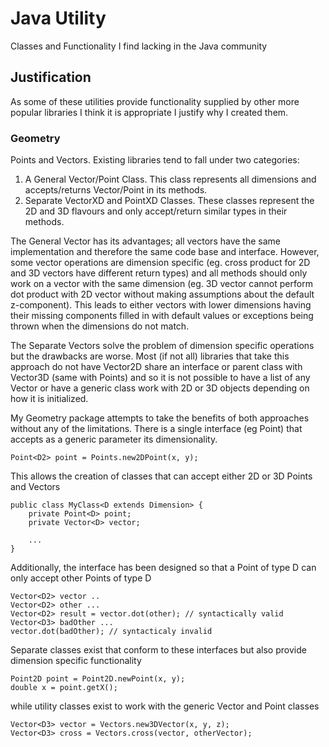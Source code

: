 <h1>Java Utility</h1>
Classes and Functionality I find lacking in the Java community

<h2>Justification</h2>
As some of these utilities provide functionality supplied by other more popular libraries
I think it is appropriate I justify why I created them.

<h3>Geometry</h3>
Points and Vectors. Existing libraries tend to fall under two categories:
<ol>
    <li> A General Vector/Point Class. This class represents all dimensions and accepts/returns Vector/Point in its methods. </li>
    <li> Separate VectorXD and PointXD Classes. These classes represent the 2D and 3D flavours and only accept/return similar types in their methods.</li>
</ol>

The General Vector has its advantages; all vectors have the same implementation and therefore the same code base and interface. However, some vector operations
are dimension specific (eg. cross product for 2D and 3D vectors have different return types) and all methods should only work on a vector with the same dimension (eg. 3D vector cannot perform dot product with 2D vector without making assumptions about the default z-component). This leads to either vectors with lower dimensions having their missing components filled in with default values or exceptions being thrown when the dimensions do not match.

The Separate Vectors solve the problem of dimension specific operations but the drawbacks are worse. Most (if not all) libraries that take this approach do not have Vector2D share an interface or parent class with Vector3D (same with Points) and so it is not possible to have a list of any Vector or have a generic class work with 2D or 3D objects depending on how it is initialized.

My Geometry package attempts to take the benefits of both approaches without any of the limitations. There is a single interface (eg Point) that accepts as a generic parameter its dimensionality.

	Point<D2> point = Points.new2DPoint(x, y);

This allows the creation of classes that can accept either 2D or 3D Points and Vectors

	public class MyClass<D extends Dimension> {
		private Point<D> point;
		private Vector<D> vector;

		...
	}
        
 
Additionally, the interface has been designed so that a Point of type D can only accept other Points of type D

	Vector<D2> vector ..
	Vector<D2> other ...
	Vector<D2> result = vector.dot(other); // syntactically valid
	Vector<D3> badOther ...
	vector.dot(badOther); // syntacticaly invalid
        

Separate classes exist that conform to these interfaces but also provide dimension specific functionality
	
	Point2D point = Point2D.newPoint(x, y);
	double x = point.getX();

while utility classes exist to work with the generic Vector and Point classes

	Vector<D3> vector = Vectors.new3DVector(x, y, z);
	Vector<D3> cross = Vectors.cross(vector, otherVector);
